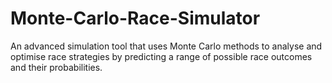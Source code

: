 # Monte-Carlo-Race-Simulator
 An advanced simulation tool that uses Monte Carlo methods to analyse and optimise race strategies by predicting a range of possible race outcomes and their probabilities.
